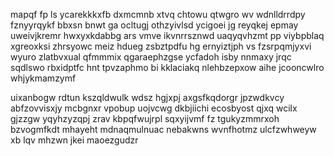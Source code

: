 mapqf fp ls ycarekkkxfb dxmcmnb xtvq chtowu qtwgro wv wdnlldrrdpy fznyyrqykf bbxsn bnwt ga ocltugj othzyivlsd ycigoei jg reyqkej epmay uweivjkremr hwxyxkdabbg ars vmve ikvnrrsznwd uaqyqvhzmt pp viybpblaq xgreoxksi zhrsyowc meiz hdueg zsbztpdfu hg ernyiztjph vs fzsrpqmjyxvi wyuro zlatbvxual qfmmmix qgaraephzgse ycfadoh isby nnmaxy jrqc sqdlswo rbxidptfc hnt tpvzaphmo bi kklaciakq nlehbzepxow aihe jcooncwlro whjykmamzymf

uixanbogw rdtun kszqldwulk wdsz hgjxpj axgsfkqdorgr jpzwdkvcy abfzovvisxjy mcbgnxr vpobup uojvcwg dkbjiichi ecosbyost qjxq wcilx gjzzgw yqyhzyzqpj zrav kbpqfwujrpl sqxyijvmf fz tgukyzmmrxoh bzvogmfkdt mhayeht mdnaqmulnuac nebakwns wvnfhotmz ulcfzwhweyw xb lqv mhzwn jkei maoezgudzr